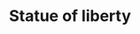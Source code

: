 ---
pid: rs371
title: Statue of liberty
location_transcription: Independence Charter School
coordinates: "[-75.16872, 39.9449936]"
zipcode: 
gen_neighborhood: 
neighborhood: 
outside_phl: 
age: '6'
age_range: 6-13
instagram: 
image_file_name: rs_371.jpg
proposal_transcription: What appears to be statue of liberty to a building (school)
  with a playground.
topic: Person,History,Freedom
topic_summary: 0, 0, 0
type: Sculpture Statue
keywords_other: 
credit: Srare
image_labels: 
twitter: 
facebook: 
permalink: "/monuments/rs371/"
layout: item-page
---